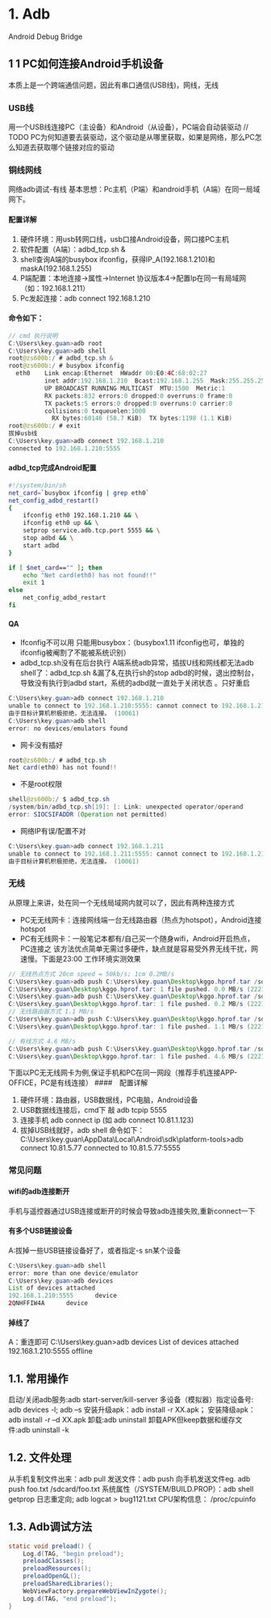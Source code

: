 # 1.	Adb
Android Debug Bridge
## 1 1 PC如何连接Android手机设备
本质上是一个跨端通信问题，因此有串口通信(USB线)，网线，无线
### USB线
   用一个USB线连接PC（主设备）和Android（从设备），PC端会自动装驱动
   // TODO PC为何知道要去装驱动，这个驱动是从哪里获取，如果是网络，那么PC怎么知道去获取哪个链接对应的驱动
### 铜线网线
网络adb调试-有线
基本思想：Pc主机（P端）和android手机（A端）在同一局域网下。
#### 配置详解
1.	硬件环境：用usb转网口线，usb口接Android设备，网口接PC主机
2.	软件配置（A端）：adbd_tcp.sh &
3.	shell查询A端的busybox ifconfig，获得IP_A(192.168.1.210)和maskA(192.168.1.255)
4.	P端配置：本地连接->属性->Internet 协议版本4->配置Ip在同一有局域网（如：192.168.1.211）
5.	Pc发起连接：adb connect 192.168.1.210
#### 命令如下：
```java
// cmd 执行说明
C:\Users\key.guan>adb root
C:\Users\key.guan>adb shell
root@zs600b:/ # adbd_tcp.sh &
root@zs600b:/ # busybox ifconfig
  eth0    Link encap:Ethernet  HWaddr 00:E0:4C:68:02:27
          inet addr:192.168.1.210  Bcast:192.168.1.255  Mask:255.255.255.0
          UP BROADCAST RUNNING MULTICAST  MTU:1500  Metric:1
          RX packets:832 errors:0 dropped:0 overruns:0 frame:0
          TX packets:5 errors:0 dropped:0 overruns:0 carrier:0
          collisions:0 txqueuelen:1000
	        RX bytes:60146 (58.7 KiB)  TX bytes:1198 (1.1 KiB)
root@zs600b:/ # exit
拔掉usb线
C:\Users\key.guan>adb connect 192.168.1.210
connected to 192.168.1.210:5555
```
#### adbd_tcp完成Android配置
``` sh
#!/system/bin/sh
net_card=`busybox ifconfig | grep eth0`
net_config_adbd_restart()
{
	ifconfig eth0 192.168.1.210 && \
	ifconfig eth0 up && \
	setprop service.adb.tcp.port 5555 && \
	stop adbd && \
	start adbd
}

if [ $net_card=="" ]; then
	echo "Net card(eth0) has not found!!"
	exit 1
else
	net_config_adbd_restart
fi

```
#### QA
- Ifconfig不可以用
只能用busybox：（busybox1.11 ifconfig也可，单独的ifconfig被阉割了不能被系统识别）
- adbd_tcp.sh没有在后台执行
A端系统adb异常，插拔U线和网线都无法adb shell了：adbd_tcp.sh &漏了&,在执行sh的stop adbd的时候，退出控制台，导致没有执行到adbd start，系统的adbd就一直处于关闭状态
。只好重启
``` java
C:\Users\key.guan>adb connect 192.168.1.210
unable to connect to 192.168.1.210:5555: cannot connect to 192.168.1.210:5555:
由于目标计算机积极拒绝，无法连接。 (10061)
C:\Users\key.guan>adb shell
error: no devices/emulators found
```
- 网卡没有插好
``` java
root@zs600b:/ # adbd_tcp.sh
Net card(eth0) has not found!!
```
- 不是root权限
``` java
shell@zs600b:/ $ adbd_tcp.sh
/system/bin/adbd_tcp.sh[19]: [: Link: unexpected operator/operand
error: SIOCSIFADDR (Operation not permitted)
```
- 网络IP有误/配置不对
``` java
C:\Users\key.guan>adb connect 192.168.1.211
unable to connect to 192.168.1.211:5555: cannot connect to 192.168.1.211:5555:
由于目标计算机积极拒绝，无法连接。 (10061)
```
### 无线
从原理上来讲，处在同一个无线局域网内就可以了，因此有两种连接方式
-  PC无无线网卡：连接网线端一台无线路由器（热点为hotspot），Android连接hotspot
-  PC有无线网卡：一般笔记本都有/自己买一个随身wifi，Android开启热点，PC连接之
该方法优点简单无需过多硬件，缺点就是容易受外界无线干扰，网速慢。下面是23:00 工作环境实测效果
```java
// 无线热点方式 20cm speed = 50kb/s; 1cm 0.2MB/s
C:\Users\key.guan>adb push C:\Users\key.guan\Desktop\kggo.hprof.tar /sdcard/
C:\Users\key.guan\Desktop\kggo.hprof.tar: 1 file pushed. 0.0 MB/s (22210059 bytes in 439.870s)
C:\Users\key.guan>adb push C:\Users\key.guan\Desktop\kggo.hprof.tar /sdcard/tsts3
C:\Users\key.guan\Desktop\kggo.hprof.tar: 1 file pushed. 0.2 MB/s (22210059 bytes in 120.611s)
// 无线路由器方式 1.1 MB/s
C:\Users\key.guan>adb push C:\Users\key.guan\Desktop\kggo.hprof.tar /sdcard/tsts
C:\Users\key.guan\Desktop\kggo.hprof.tar: 1 file pushed. 1.1 MB/s (22210059 bytes in 19.918s)

// 有线方式 4.6 MB/s
C:\Users\key.guan>adb push C:\Users\key.guan\Desktop\kggo.hprof.tar /sdcard/tst
C:\Users\key.guan\Desktop\kggo.hprof.tar: 1 file pushed. 4.6 MB/s (22210059 bytes in 4.651s)
```

下面以PC无无线网卡为例,保证手机和PC在同一网段（推荐手机连接APP-OFFICE，PC是有线连接）
####　配置详解
1.	硬件环境：路由器，USB数据线，PC电脑，Android设备
2.	USB数据线连接后，cmd下 敲 adb tcpip 5555
3.	连接手机 adb connect ip (如 adb connect 10.81.1.123)
4.	拔掉USB线就好，adb shell
命令如下：
C:\Users\key.guan\AppData\Local\Android\sdk\platform-tools>adb connect 10.81.5.77
connected to 10.81.5.77:5555

### 常见问题
#### wifi的adb连接断开
手机与遥控器通过USB连接或断开的时候会导致adb连接失败,重新connect一下
#### 有多个USB链接设备
A:拔掉一些USB链接设备好了，或者指定-s sn某个设备
``` java
C:\Users\key.guan>adb shell
error: more than one device/emulator
C:\Users\key.guan>adb devices
List of devices attached
192.168.1.210:5555      device
2QNHFFIW4A      device
```
#### 掉线了
A：重连即可
C:\Users\key.guan>adb devices
List of devices attached
192.168.1.210:5555      offline




## 1.1.	常用操作
启动/关闭adb服务:adb start-server/kill-server
多设备（模拟器）指定设备号: adb devices -l; adb –s <serialNumber>
安装升级apk：adb install -r XX.apk；
安装降级apk：adb install -r –d XX.apk
卸载:adb uninstall <package>
卸载APK但keep数据和缓存文件:adb uninstall -k <package>

## 1.2.	文件处理
从手机复制文件出来：adb pull <remote> <local>
发送文件：adb push <local> <remote>
向手机发送文件eg. adb push foo.txt /sdcard/foo.txt
系统属性（/SYSTEM/BUILD.PROP）：adb shell getprop
日志重定向; adb logcat > bug1121.txt
CPU架构信息： /proc/cpuinfo
## 1.3.	Adb调试方法
``` java
static void preload() {
    Log.d(TAG, "begin preload");
    preloadClasses();
    preloadResources();
    preloadOpenGL();
    preloadSharedLibraries();
    WebViewFactory.prepareWebViewInZygote();
    Log.d(TAG, "end preload");
}
```
